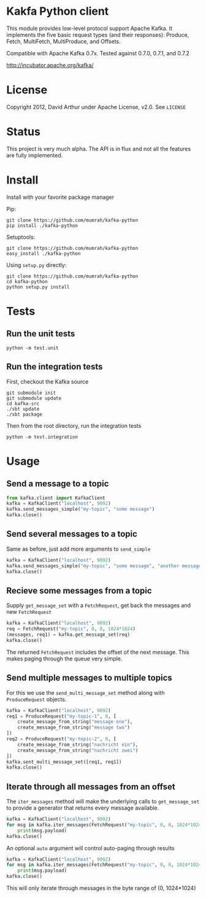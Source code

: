# Kakfa Python client

This module provides low-level protocol support Apache Kafka. It implements the five basic request types (and their responses): Produce, Fetch, MultiFetch, MultiProduce, and Offsets. 

Compatible with Apache Kafka 0.7x. Tested against 0.7.0, 0.7.1, and 0.7.2

http://incubator.apache.org/kafka/

# License

Copyright 2012, David Arthur under Apache License, v2.0. See `LICENSE`

# Status

This project is very much alpha. The API is in flux and not all the features are fully implemented.

# Install

Install with your favorite package manager

Pip:

```shell
git clone https://github.com/mumrah/kafka-python
pip install ./kafka-python
```

Setuptools:
```shell
git clone https://github.com/mumrah/kafka-python
easy_install ./kafka-python
```

Using `setup.py` directly:
```shell
git clone https://github.com/mumrah/kafka-python
cd kafka-python
python setup.py install
```

# Tests

## Run the unit tests

```shell
python -m test.unit
```

## Run the integration tests

First, checkout the Kafka source

```shell
git submodule init
git submodule update
cd kafka-src
./sbt update
./sbt package
```

Then from the root directory, run the integration tests

```shell
python -m test.integration
```

# Usage

## Send a message to a topic

```python
from kafka.client import KafkaClient
kafka = KafkaClient("localhost", 9092)
kafka.send_messages_simple("my-topic", "some message")
kafka.close()
```

## Send several messages to a topic

Same as before, just add more arguments to `send_simple`

```python
kafka = KafkaClient("localhost", 9092)
kafka.send_messages_simple("my-topic", "some message", "another message", "and another")
kafka.close()
```

## Recieve some messages from a topic

Supply `get_message_set` with a `FetchRequest`, get back the messages and new `FetchRequest`

```python
kafka = KafkaClient("localhost", 9092)
req = FetchRequest("my-topic", 0, 0, 1024*1024)
(messages, req1) = kafka.get_message_set(req)
kafka.close()
```

The returned `FetchRequest` includes the offset of the next message. This makes 
paging through the queue very simple.

## Send multiple messages to multiple topics

For this we use the `send_multi_message_set` method along with `ProduceRequest` objects.

```python
kafka = KafkaClient("localhost", 9092)
req1 = ProduceRequest("my-topic-1", 0, [
    create_message_from_string("message one"),
    create_message_from_string("message two")
])
req2 = ProduceRequest("my-topic-2", 0, [
    create_message_from_string("nachricht ein"),
    create_message_from_string("nachricht zwei")
])
kafka.sent_multi_message_set([req1, req1])
kafka.close()
```

## Iterate through all messages from an offset

The `iter_messages` method will make the underlying calls to `get_message_set`
to provide a generator that returns every message available.

```python
kafka = KafkaClient("localhost", 9092)
for msg in kafka.iter_messages(FetchRequest("my-topic", 0, 0, 1024*1024)):
    print(msg.payload)
kafka.close()
```

An optional `auto` argument will control auto-paging through results

```python
kafka = KafkaClient("localhost", 9092)
for msg in kafka.iter_messages(FetchRequest("my-topic", 0, 0, 1024*1024), False):
    print(msg.payload)
kafka.close()
```

This will only iterate through messages in the byte range of (0, 1024\*1024)

